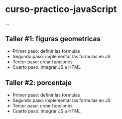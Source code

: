 # curso-practico-javaScript

...

## Taller #1: figuras geometricas

- Primer paso: definir las formulas
- Segundo paso: implementar las formulas en JS
- Tercer paso: crear funciones
- Cuarto paso: integrar JS a HTML

## Taller #2: porcentaje

- Primer paso: definir las formulas
- Segundo paso: implementar las formulas en JS
- Tercer paso: crear funciones
- Cuarto paso: integrar JS a HTML